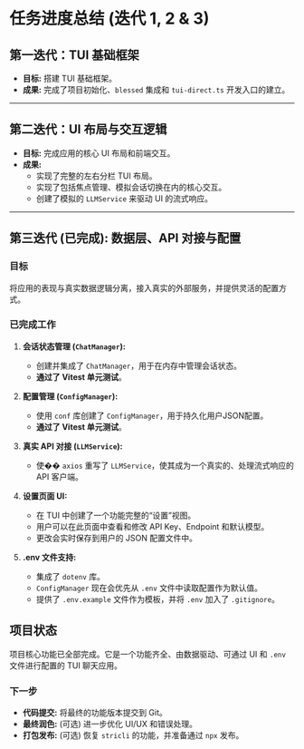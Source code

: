 # 任务进度总结 (迭代 1, 2 & 3)

## 第一迭代：TUI 基础框架

- **目标:** 搭建 TUI 基础框架。
- **成果:** 完成了项目初始化、`blessed` 集成和 `tui-direct.ts` 开发入口的建立。

---

## 第二迭代：UI 布局与交互逻辑

- **目标:** 完成应用的核心 UI 布局和前端交互。
- **成果:**
  - 实现了完整的左右分栏 TUI 布局。
  - 实现了包括焦点管理、模拟会话切换在内的核心交互。
  - 创建了模拟的 `LLMService` 来驱动 UI 的流式响应。

---

## 第三迭代 (已完成): 数据层、API 对接与配置

### 目标

将应用的表现与真实数据逻辑分离，接入真实的外部服务，并提供灵活的配置方式。

### 已完成工作

1.  **会话状态管理 (`ChatManager`):**
    - 创建并集成了 `ChatManager`，用于在内存中管理会话状态。
    - **通过了 Vitest 单元测试**。

2.  **配置管理 (`ConfigManager`):**
    - 使用 `conf` 库创建了 `ConfigManager`，用于持久化用户JSON配置。
    - **通过了 Vitest 单元测试**。

3.  **真实 API 对接 (`LLMService`):**
    - 使�� `axios` 重写了 `LLMService`，使其成为一个真实的、处理流式响应的 API 客户端。

4.  **设置页面 UI:**
    - 在 TUI 中创建了一个功能完整的“设置”视图。
    - 用户可以在此页面中查看和修改 API Key、Endpoint 和默认模型。
    - 更改会实时保存到用户的 JSON 配置文件中。

5.  **.env 文件支持:**
    - 集成了 `dotenv` 库。
    - `ConfigManager` 现在会优先从 `.env` 文件中读取配置作为默认值。
    - 提供了 `.env.example` 文件作为模板，并将 `.env` 加入了 `.gitignore`。

## 项目状态

项目核心功能已全部完成。它是一个功能齐全、由数据驱动、可通过 UI 和 `.env` 文件进行配置的 TUI 聊天应用。

### 下一步

- **代码提交:** 将最终的功能版本提交到 Git。
- **最终润色:** (可选) 进一步优化 UI/UX 和错误处理。
- **打包发布:** (可选) 恢复 `stricli` 的功能，并准备通过 `npx` 发布。
